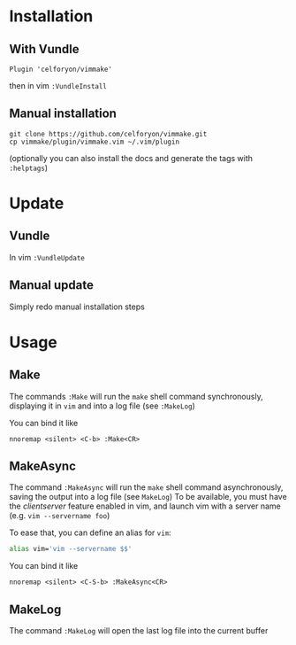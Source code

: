 # Installation

## With Vundle
```
Plugin 'celforyon/vimmake'
```
then in vim `:VundleInstall`

## Manual installation
```
git clone https://github.com/celforyon/vimmake.git
cp vimmake/plugin/vimmake.vim ~/.vim/plugin
```
(optionally you can also install the docs and generate the tags with `:helptags`)

# Update

## Vundle
In vim `:VundleUpdate`

## Manual update
Simply redo manual installation steps

# Usage

## Make

The commands `:Make` will run the `make` shell command synchronously, displaying it in `vim` and into a log file (see `:MakeLog`)

You can bind it like
```
nnoremap <silent> <C-b> :Make<CR>
```

## MakeAsync

The command `:MakeAsync` will run the `make` shell command asynchronously, saving the output into a log file (see `MakeLog`)
To be available, you must have the *clientserver* feature enabled in vim, and launch vim with a server name (e.g. `vim --servername foo`)

To ease that, you can define an alias for `vim`:
```bash
alias vim='vim --servername $$'
```

You can bind it like
```
nnoremap <silent> <C-S-b> :MakeAsync<CR>
```

## MakeLog

The command `:MakeLog` will open the last log file into the current buffer
